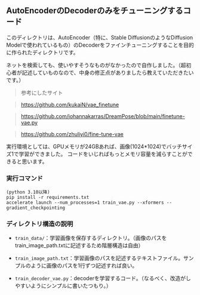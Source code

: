 ## AutoEncoderのDecoderのみをチューニングするコード

このディレクトリは、AutoEncoder（特に、Stable DiffusionのようなDiffusion Modelで使われているもの）のDecoderをファインチューニングすることを目的に作られたディレクトリです。

ネットを検索しても、使いやすそうなものがなかったので自作しました。（超初心者が記述していものなので、中身の修正点がありましたら教えていただきたいです。）

> 参考にしたサイト

> https://github.com/kukaiN/vae_finetune

> https://github.com/johannakarras/DreamPose/blob/main/finetune-vae.py

> https://github.com/zhuliyi0/fine-tune-vae

実行環境としては、GPUメモリが24GBあれば、画像(1024*1024)でバッチサイズ1で学習ができました。
コードをいじればもっとメモリ容量を減らすことができると思います。

### 実行コマンド
```
(python 3.10以降)
pip install -r requirements.txt
accelerate launch --num_processes=1 train_vae.py --xformers --gradient_checkpointing
```

### ディレクトリ構造の説明
- `train_data/`：学習画像を保存するディレクトリ。（画像のパスをtrain_image_path.txtに記述するため階層構造は自由）

- `train_image_path.txt`：学習画像のパスを記述するテキストファイル。サンプルのように画像のパスを1行ずつ記述すれば良い。

- `train_decoder_vae.py`：decoderを学習するコード。（なるべく、改造がしやすいようにシンプルに書いたつもり。）
